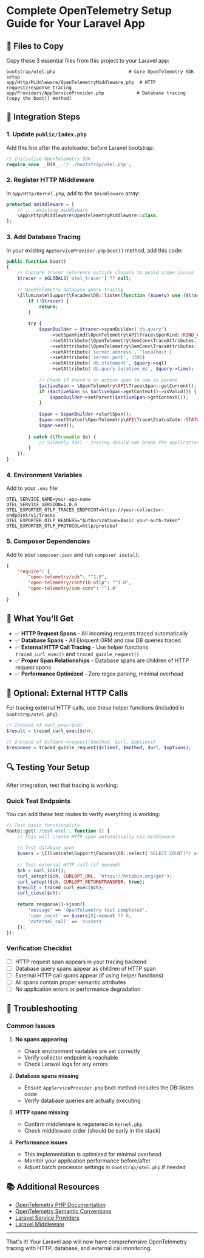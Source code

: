 # Complete OpenTelemetry Setup Guide for Your Laravel App

## 📁 Files to Copy

Copy these 3 essential files from this project to your Laravel app:

```
bootstrap/otel.php                           # Core OpenTelemetry SDK setup
app/Http/Middleware/OpenTelemetryMiddleware.php  # HTTP request/response tracing  
app/Providers/AppServiceProvider.php            # Database tracing (copy the boot() method)
```

## 🔧 Integration Steps

### 1. **Update `public/index.php`**
Add this line after the autoloader, before Laravel bootstrap:

```php
// Initialize OpenTelemetry SDK
require_once __DIR__.'/../bootstrap/otel.php';
```

### 2. **Register HTTP Middleware**
In `app/Http/Kernel.php`, add to the `$middleware` array:

```php
protected $middleware = [
    // ... existing middleware
    \App\Http\Middleware\OpenTelemetryMiddleware::class,
];
```

### 3. **Add Database Tracing**
In your existing `AppServiceProvider.php` `boot()` method, add this code:

```php
public function boot()
{
    // Capture tracer reference outside closure to avoid scope issues
    $tracer = $GLOBALS['otel_tracer'] ?? null;
    
    // OpenTelemetry database query tracing
    \Illuminate\Support\Facades\DB::listen(function ($query) use ($tracer) {
        if (!$tracer) {
            return;
        }
        
        try {
            $spanBuilder = $tracer->spanBuilder('db.query')
                ->setSpanKind(\OpenTelemetry\API\Trace\SpanKind::KIND_CLIENT)
                ->setAttribute(\OpenTelemetry\SemConv\TraceAttributes::DB_SYSTEM, 'mysql')
                ->setAttribute(\OpenTelemetry\SemConv\TraceAttributes::DB_NAME, $query->connectionName ?? 'laravel')
                ->setAttribute('server.address', 'localhost')
                ->setAttribute('server.port', 3306)
                ->setAttribute('db.statement', $query->sql)
                ->setAttribute('db.query.duration_ms', $query->time);
            
            // Check if there's an active span to use as parent
            $activeSpan = \OpenTelemetry\API\Trace\Span::getCurrent();
            if ($activeSpan && $activeSpan->getContext()->isValid()) {
                $spanBuilder->setParent($activeSpan->getContext());
            }
            
            $span = $spanBuilder->startSpan();
            $span->setStatus(\OpenTelemetry\API\Trace\StatusCode::STATUS_OK);
            $span->end();
            
        } catch (\Throwable $e) {
            // Silently fail - tracing should not break the application
        }
    });
}
```

### 4. **Environment Variables**
Add to your `.env` file:

```env
OTEL_SERVICE_NAME=your-app-name
OTEL_SERVICE_VERSION=1.0.0
OTEL_EXPORTER_OTLP_TRACES_ENDPOINT=https://your-collector-endpoint/v1/traces
OTEL_EXPORTER_OTLP_HEADERS="Authorization=Basic your-auth-token"
OTEL_EXPORTER_OTLP_PROTOCOL=http/protobuf
```

### 5. **Composer Dependencies**
Add to your `composer.json` and run `composer install`:

```json
{
    "require": {
        "open-telemetry/sdk": "^1.0",
        "open-telemetry/contrib-otlp": "^1.0",
        "open-telemetry/sem-conv": "^1.0"
    }
}
```

## 🎯 What You'll Get

- ✅ **HTTP Request Spans** - All incoming requests traced automatically
- ✅ **Database Spans** - All Eloquent ORM and raw DB queries traced  
- ✅ **External HTTP Call Tracing** - Use helper functions `traced_curl_exec()` and `traced_guzzle_request()`
- ✅ **Proper Span Relationships** - Database spans are children of HTTP request spans
- ✅ **Performance Optimized** - Zero regex parsing, minimal overhead

## 🚀 Optional: External HTTP Calls

For tracing external HTTP calls, use these helper functions (included in `bootstrap/otel.php`):

```php
// Instead of curl_exec($ch)
$result = traced_curl_exec($ch);

// Instead of $client->request($method, $url, $options)  
$response = traced_guzzle_request($client, $method, $url, $options);
```

## 🔍 Testing Your Setup

After integration, test that tracing is working:

### Quick Test Endpoints
You can add these test routes to verify everything is working:

```php
// Test basic functionality
Route::get('/test-otel', function () {
    // This will create HTTP span automatically via middleware
    
    // Test database span
    $users = \Illuminate\Support\Facades\DB::select('SELECT COUNT(*) as count FROM users');
    
    // Test external HTTP call (if needed)
    $ch = curl_init();
    curl_setopt($ch, CURLOPT_URL, 'https://httpbin.org/get');
    curl_setopt($ch, CURLOPT_RETURNTRANSFER, true);
    $result = traced_curl_exec($ch);
    curl_close($ch);
    
    return response()->json([
        'message' => 'OpenTelemetry test completed',
        'user_count' => $users[0]->count ?? 0,
        'external_call' => 'success'
    ]);
});
```

### Verification Checklist
- [ ] HTTP request span appears in your tracing backend
- [ ] Database query spans appear as children of HTTP span
- [ ] External HTTP call spans appear (if using helper functions)
- [ ] All spans contain proper semantic attributes
- [ ] No application errors or performance degradation

## 🐛 Troubleshooting

### Common Issues

1. **No spans appearing**
   - Check environment variables are set correctly
   - Verify collector endpoint is reachable
   - Check Laravel logs for any errors

2. **Database spans missing**
   - Ensure `AppServiceProvider.php` boot method includes the DB::listen code
   - Verify database queries are actually executing

3. **HTTP spans missing**
   - Confirm middleware is registered in `Kernel.php`
   - Check middleware order (should be early in the stack)

4. **Performance issues**
   - This implementation is optimized for minimal overhead
   - Monitor your application performance before/after
   - Adjust batch processor settings in `bootstrap/otel.php` if needed

## 📚 Additional Resources

- [OpenTelemetry PHP Documentation](https://opentelemetry.io/docs/php/)
- [OpenTelemetry Semantic Conventions](https://opentelemetry.io/docs/specs/semconv/)
- [Laravel Service Providers](https://laravel.com/docs/providers)
- [Laravel Middleware](https://laravel.com/docs/middleware)

---

That's it! Your Laravel app will now have comprehensive OpenTelemetry tracing with HTTP, database, and external call monitoring.